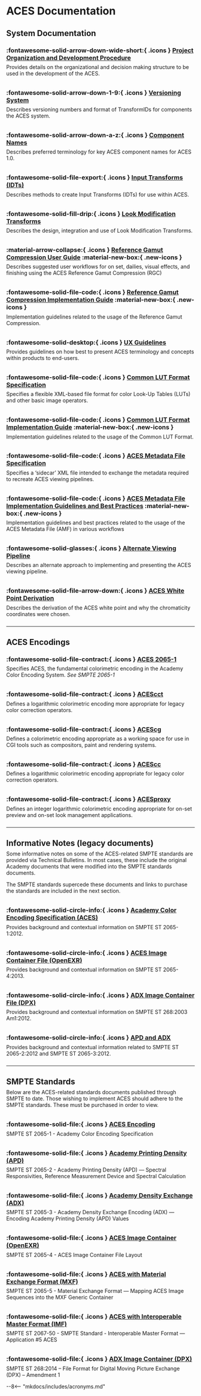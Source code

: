 ACES Documentation
================

System Documentation
----------------

### :fontawesome-solid-arrow-down-wide-short:{ .icons } [Project Organization and Development Procedure](https://aces.mp/P-2019_001)
Provides details on the organizational and decision making structure to be used in the development of the ACES.

### :fontawesome-solid-arrow-down-1-9:{ .icons } [Versioning System](http://j.mp/S-2014-002)
Describes versioning numbers and format of TransformIDs for components the ACES system.

### :fontawesome-solid-arrow-down-a-z:{ .icons } [Component Names](http://j.mp/TB-2014-012)
Describes preferred terminology for key ACES component names for ACES 1.0.

### :fontawesome-solid-file-export:{ .icons } [Input Transforms (IDTs)](http://j.mp/P-2013-001)
Describes methods to create Input Transforms (IDTs) for use within ACES.

### :fontawesome-solid-fill-drip:{ .icons } [Look Modification Transforms](http://j.mp/TB-2014-010)
Describes the design, integration and use of Look Modification Transforms.

### :material-arrow-collapse:{ .icons } [Reference Gamut Compression User Guide](guides/rgc-user/) :material-new-box:{ .new-icons }
Describes suggested user workflows for on set, dailies, visual effects, and finishing using the ACES Reference Gamut Compression (RGC)

### :fontawesome-solid-file-code:{ .icons } [Reference Gamut Compression Implementation Guide](guides/rgc-implementation/) :material-new-box:{ .new-icons }
Implementation guidelines related to the usage of the Reference Gamut Compression.

### :fontawesome-solid-desktop:{ .icons } [UX Guidelines](http://j.mp/TB-2014-002)
Provides guidelines on how best to present ACES terminology and concepts within products to end-users.

### :fontawesome-solid-file-code:{ .icons } [Common LUT Format Specification](specifications/clf/)
Specifies a flexible XML-based file format for color Look-Up Tables (LUTs) and other basic image operators.

### :fontawesome-solid-file-code:{ .icons } [Common LUT Format Implementation Guide](guides/clf/) :material-new-box:{ .new-icons }
Implementation guidelines related to the usage of the Common LUT Format.

### :fontawesome-solid-file-code:{ .icons } [ACES Metadata File Specification](https://aces.mp/S-2019-001)
Specifies a ‘sidecar’ XML file intended to exchange the metadata required to recreate ACES viewing pipelines.

### :fontawesome-solid-file-code:{ .icons } [ACES Metadata File Implementation Guidelines and Best Practices](guides/amf/) :material-new-box:{ .new-icons }
Implementation guidelines and best practices related to the usage of the ACES Metadata File (AMF) in various workflows

### :fontawesome-solid-glasses:{ .icons } [Alternate Viewing Pipeline](http://j.mp/TB-2014-013)
Describes an alternate approach to implementing and presenting the ACES viewing pipeline.

### :fontawesome-solid-file-arrow-down:{ .icons } [ACES White Point Derivation](http://j.mp/TB-2018-001)
Describes the derivation of the ACES white point and why the chromaticity coordinates were chosen.

----------------

ACES Encodings
----------------

### :fontawesome-solid-file-contract:{ .icons } [ACES 2065-1](http://j.mp/TB-2014-004)
Specifies ACES, the fundamental colorimetric encoding in the Academy Color Encoding System.
*See SMPTE 2065-1*

### :fontawesome-solid-file-contract:{ .icons } [ACEScct](http://j.mp/S-2016-001_)
Defines a logarithmic colorimetric encoding more appropriate for legacy color correction operators.

### :fontawesome-solid-file-contract:{ .icons } [ACEScg](http://j.mp/S-2014-004)
Defines a colorimetric encoding appropriate as a working space for use in CGI tools such as compositors, paint and rendering systems.

### :fontawesome-solid-file-contract:{ .icons } [ACEScc](http://j.mp/S-2014-003)
Defines a logarithmic colorimetric encoding appropriate for legacy color correction operators.

### :fontawesome-solid-file-contract:{ .icons } [ACESproxy](http://j.mp/S-2013-001)
Defines an integer logarithmic colorimetric encoding appropriate for on-set preview and on-set look management applications.

----------------

Informative Notes (legacy documents)
----------------

Some informative notes on some of the ACES-related SMPTE standards are provided via Technical Bulletins. In most cases, these include the original Academy documents that were modified into the SMPTE standards documents.

The SMPTE standards supercede these documents and links to purchase the standards are included in the next section.

### :fontawesome-solid-circle-info:{ .icons } [Academy Color Encoding Specification (ACES)](http://j.mp/TB-2014-006)
Provides background and contextual information on SMPTE ST 2065-1:2012.

### :fontawesome-solid-circle-info:{ .icons } [ACES Image Container File (OpenEXR)](http://j.mp/TB-2014-006)
Provides background and contextual information on SMPTE ST 2065-4:2013.

### :fontawesome-solid-circle-info:{ .icons } [ADX Image Container File (DPX)](http://j.mp/TB-2014-007)
Provides background and contextual information on SMPTE ST 268:2003 Am1:2012.

### :fontawesome-solid-circle-info:{ .icons } [APD and ADX](http://j.mp/TB-2014-005) 
Provides background and contextual information related to SMPTE ST 2065-2:2012 and SMPTE ST 2065-3:2012.

----------------

SMPTE Standards
----------------

Below are the ACES-related standards documents published through SMPTE to date. Those wishing to implement ACES should adhere to the SMPTE standards. These must be purchased in order to view.

### :fontawesome-solid-file:{ .icons } [ACES Encoding](https://ieeexplore.ieee.org/servlet/opac?punumber=7289893) 
SMPTE ST 2065-1 - Academy Color Encoding Specification

### :fontawesome-solid-file:{ .icons } [Academy Printing Density (APD)](https://ieeexplore.ieee.org/servlet/opac?punumber=7292041) 
SMPTE ST 2065-2 - Academy Printing Density (APD) — Spectral Responsivities, Reference Measurement Device and Spectral Calculation

### :fontawesome-solid-file:{ .icons } [Academy Density Exchange (ADX)](https://ieeexplore.ieee.org/servlet/opac?punumber=7291492) 
SMPTE ST 2065-3 - Academy Density Exchange Encoding (ADX) — Encoding Academy Printing Density (APD) Values

### :fontawesome-solid-file:{ .icons } [ACES Image Container (OpenEXR)](https://ieeexplore.ieee.org/servlet/opac?punumber=7290439) 
SMPTE ST 2065-4 - ACES Image Container File Layout

### :fontawesome-solid-file:{ .icons } [ACES with Material Exchange Format (MXF)](https://ieeexplore.ieee.org/servlet/opac?punumber=7748436) 
SMPTE ST 2065-5 - Material Exchange Format — Mapping ACES Image Sequences into the MXF Generic Container

### :fontawesome-solid-file:{ .icons } [ACES with Interoperable Master Format (IMF)](https://ieeexplore.ieee.org/document/8320049) 
SMPTE ST 2067-50 - SMPTE Standard - Interoperable Master Format — Application #5 ACES

### :fontawesome-solid-file:{ .icons } [ADX Image Container (DPX)](https://ieeexplore.ieee.org/servlet/opac?punumber=7291018) 
SMPTE ST 268:2014 – File Format for Digital Moving Picture Exchange (DPX) – Amendment 1

<!-- Page specific styles -->
<style>
    [data-md-color-scheme="aces-light"] { --md-typeset-a-color: #OOOOOO;}
    [data-md-color-scheme="slate"] { --md-typeset-a-color: #FFFFFF;}
    .icons { color: #e0b700; scale: 0.9; position: relative; top: 2px;} 
    .new-icons { color: #e0b700; scale: 1.3; position: relative; top: 2px; left: 5px;} 
    p { position: relative; top: -10px;}
    .md-sidebar--secondary .md-nav__list .md-nav__list {display: none}
</style>

<!-- Include acronyms-->
--8<-- "mkdocs/includes/acronyms.md"


